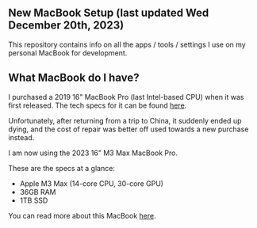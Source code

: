 ## New MacBook Setup (last updated Wed December 20th, 2023)

This repository contains info on all the apps / tools / settings I use on my personal MacBook for development.

## What MacBook do I have?

I purchased a 2019 16" MacBook Pro (last Intel-based CPU) when it was first released. The tech specs for it can be found [here](https://support.apple.com/kb/SP809?locale=en_US).

Unfortunately, after returning from a trip to China, it suddenly ended up dying, and the cost of repair was better off used towards a new purchase instead.

I am now using the 2023 16" M3 Max MacBook Pro. 

These are the specs at a glance:
* Apple M3 Max (14-core CPU, 30-core GPU)
* 36GB RAM
* 1TB SSD

You can read more about this MacBook [here](https://support.apple.com/kb/SP899?locale=en_US).
